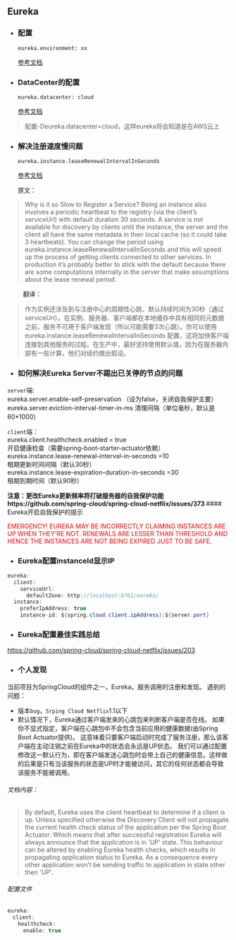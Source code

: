 ## Eureka
- ### 配置 
  `eureka.environment: xx`
  
  [参考文档](https://github.com/Netflix/eureka/wiki/Configuring-Eureka)
- ### DataCenter的配置
  `eureka.datacenter: cloud`
 
  [参考文档](https://github.com/Netflix/eureka/wiki/Configuring-Eureka)
 >配置-Deureka.datacenter=cloud，这样eureka将会知道是在AWS云上
  
- ### 解决注册速度慢问题
  `eureka.instance.leaseRenewalIntervalInSeconds`
  
  [参考文档](http://cloud.spring.io/spring-cloud-static/Camden.SR1/#_why_is_it_so_slow_to_register_a_service)
  
  原文：
>Why is it so Slow to Register a Service?
Being an instance also involves a periodic heartbeat to the registry (via the client’s serviceUrl) with default duration 30 seconds. A service is not available for discovery by clients until the instance, the server and the client all have the same metadata in their local cache (so it could take 3 heartbeats). You can change the period using eureka.instance.leaseRenewalIntervalInSeconds and this will speed up the process of getting clients connected to other services. In production it’s probably better to stick with the default because there are some computations internally in the server that make assumptions about the lease renewal period.

&nbsp;&nbsp;&nbsp;&nbsp;&nbsp;&nbsp;&nbsp;&nbsp;&nbsp;翻译：
 >作为实例还涉及到与注册中心的周期性心跳，默认持续时间为30秒（通过serviceUrl）。在实例、服务器、客户端都在本地缓存中具有相同的元数据之前，服务不可用于客户端发现（所以可能需要3次心跳）。你可以使用eureka.instance.leaseRenewalIntervalInSeconds 配置，这将加快客户端连接到其他服务的过程。在生产中，最好坚持使用默认值，因为在服务器内部有一些计算，他们对续约做出假设。

- ### 如何解决Eureka Server不踢出已关停的节点的问题
 
`server`端:
</br>eureka.server.enable-self-preservation			（设为false，关闭自我保护主要）
eureka.server.eviction-interval-timer-in-ms     清理间隔（单位毫秒，默认是60*1000）

`client`端：
</br>eureka.client.healthcheck.enabled = true
</br>开启健康检查（需要spring-boot-starter-actuator依赖）
</br>eureka.instance.lease-renewal-interval-in-seconds =10
</br>租期更新时间间隔（默认30秒）
</br>eureka.instance.lease-expiration-duration-in-seconds =30 
</br>租期到期时间（默认90秒）

<strong>
注意：更改Eureka更新频率将打破服务器的自我保护功能</br>
https://github.com/spring-cloud/spring-cloud-netflix/issues/373
</strong>
#### Eureka开启自我保护的提示
<p style='color:red'>EMERGENCY! EUREKA MAY BE INCORRECTLY CLAIMING INSTANCES ARE UP WHEN THEY'RE NOT. RENEWALS ARE LESSER THAN THRESHOLD AND HENCE THE INSTANCES ARE NOT BEING EXPIRED JUST TO BE SAFE. </p>

- ### Eureka配置instanceId显示IP
```java
eureka:
  client:
    serviceUrl:
      defaultZone: http://localhost:8761/eureka/
  instance:
    preferIpAddress: true
    instance-id: ${spring.cloud.client.ipAddress}:${server.port}
```

- ### Eureka配置最佳实践总结
https://github.com/spring-cloud/spring-cloud-netflix/issues/203

- ### 个人发现

当前项目为SpringCloud的组件之一，Eureka，服务调用的注册和发现。
遇到的问题：
- 版本`bug`，`Srping Cloud Netflix`1.1以下
- 默认情况下，Eureka通过客户端发来的心跳包来判断客户端是否在线。
如果你不显式指定，客户端在心跳包中不会包含当前应用的健康数据(由Spring Boot Actuator提供)。
这意味着只要客户端启动时完成了服务注册，那么该客户端在主动注销之前在Eureka中的状态会永远是UP状态。
我们可以通过配置修改这一默认行为，即在客户端发送心跳包时会带上自己的健康信息。这样做的后果是只有当该服务的状态是UP时才能被访问，其它的任何状态都会导致该服务不能被调用。

###### 文档内容：

> By default, Eureka uses the client heartbeat to determine if a client is up.
Unless specified otherwise the Discovery Client will not propagate the current health check status of the application
 per the Spring Boot Actuator.
 Which means that after successful registration Eureka will always announce that the application is in 'UP' state.
 This behaviour can be altered by enabling Eureka health checks, which results in propagating application status to Eureka.
 As a consequence every other application won’t be sending traffic to application in state other then 'UP'.

###### 配置文件
```java
eureka:
　client:
　　healthcheck:
　　　enable: true
```
